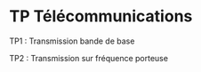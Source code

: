 # TP Télécommunications

TP1 : Transmission bande de base

TP2 : Transmission sur fréquence porteuse

